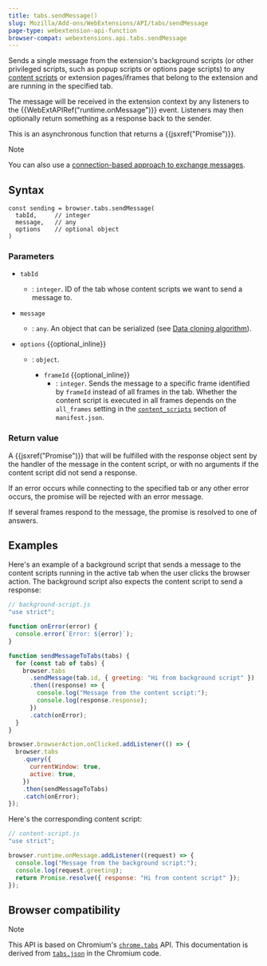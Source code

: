 ```yaml
---
title: tabs.sendMessage()
slug: Mozilla/Add-ons/WebExtensions/API/tabs/sendMessage
page-type: webextension-api-function
browser-compat: webextensions.api.tabs.sendMessage
---
```




Sends a single message from the extension's background scripts (or other privileged scripts, such as popup scripts or options page scripts) to any [content scripts](/Mozilla/Add-ons/WebExtensions/Content_scripts) or extension pages/iframes that belong to the extension and are running in the specified tab.

The message will be received in the extension context by any listeners to the {{WebExtAPIRef("runtime.onMessage")}} event. Listeners may then optionally return something as a response back to the sender.

This is an asynchronous function that returns a {{jsxref("Promise")}}.

> [!NOTE]
> You can also use a [connection-based approach to exchange messages](/Mozilla/Add-ons/WebExtensions/Content_scripts#connection-based_messaging).

## Syntax

```js-nolint
const sending = browser.tabs.sendMessage(
  tabId,     // integer
  message,   // any
  options    // optional object
)
```

### Parameters

- `tabId`
  - : `integer`. ID of the tab whose content scripts we want to send a message to.
- `message`
  - : `any`. An object that can be serialized (see [Data cloning algorithm](/Mozilla/Add-ons/WebExtensions/Chrome_incompatibilities#data_cloning_algorithm)).
- `options` {{optional_inline}}

  - : `object`.

    - `frameId` {{optional_inline}}
      - : `integer`. Sends the message to a specific frame identified by `frameId` instead of all frames in the tab. Whether the content script is executed in all frames depends on the `all_frames` setting in the [`content_scripts`](/Mozilla/Add-ons/WebExtensions/manifest.json/content_scripts) section of `manifest.json`.

### Return value

A {{jsxref("Promise")}} that will be fulfilled with the response object sent by the handler of the message in the content script, or with no arguments if the content script did not send a response.

If an error occurs while connecting to the specified tab or any other error occurs, the promise will be rejected with an error message.

If several frames respond to the message, the promise is resolved to one of answers.

## Examples

Here's an example of a background script that sends a message to the content scripts running in the active tab when the user clicks the browser action. The background script also expects the content script to send a response:

```js
// background-script.js
"use strict";

function onError(error) {
  console.error(`Error: ${error}`);
}

function sendMessageToTabs(tabs) {
  for (const tab of tabs) {
    browser.tabs
      .sendMessage(tab.id, { greeting: "Hi from background script" })
      .then((response) => {
        console.log("Message from the content script:");
        console.log(response.response);
      })
      .catch(onError);
  }
}

browser.browserAction.onClicked.addListener(() => {
  browser.tabs
    .query({
      currentWindow: true,
      active: true,
    })
    .then(sendMessageToTabs)
    .catch(onError);
});
```

Here's the corresponding content script:

```js
// content-script.js
"use strict";

browser.runtime.onMessage.addListener((request) => {
  console.log("Message from the background script:");
  console.log(request.greeting);
  return Promise.resolve({ response: "Hi from content script" });
});
```



## Browser compatibility



> [!NOTE]
> This API is based on Chromium's [`chrome.tabs`](https://developer.chrome.com/docs/extensions/reference/api/tabs#method-sendMessage) API. This documentation is derived from [`tabs.json`](https://chromium.googlesource.com/chromium/src/+/master/chrome/common/extensions/api/tabs.json) in the Chromium code.

<!--
// Copyright 2015 The Chromium Authors. All rights reserved.
//
// Redistribution and use in source and binary forms, with or without
// modification, are permitted provided that the following conditions are
// met:
//
//    * Redistributions of source code must retain the above copyright
// notice, this list of conditions and the following disclaimer.
//    * Redistributions in binary form must reproduce the above
// copyright notice, this list of conditions and the following disclaimer
// in the documentation and/or other materials provided with the
// distribution.
//    * Neither the name of Google Inc. nor the names of its
// contributors may be used to endorse or promote products derived from
// this software without specific prior written permission.
//
// THIS SOFTWARE IS PROVIDED BY THE COPYRIGHT HOLDERS AND CONTRIBUTORS
// "AS IS" AND ANY EXPRESS OR IMPLIED WARRANTIES, INCLUDING, BUT NOT
// LIMITED TO, THE IMPLIED WARRANTIES OF MERCHANTABILITY AND FITNESS FOR
// A PARTICULAR PURPOSE ARE DISCLAIMED. IN NO EVENT SHALL THE COPYRIGHT
// OWNER OR CONTRIBUTORS BE LIABLE FOR ANY DIRECT, INDIRECT, INCIDENTAL,
// SPECIAL, EXEMPLARY, OR CONSEQUENTIAL DAMAGES (INCLUDING, BUT NOT
// LIMITED TO, PROCUREMENT OF SUBSTITUTE GOODS OR SERVICES; LOSS OF USE,
// DATA, OR PROFITS; OR BUSINESS INTERRUPTION) HOWEVER CAUSED AND ON ANY
// THEORY OF LIABILITY, WHETHER IN CONTRACT, STRICT LIABILITY, OR TORT
// (INCLUDING NEGLIGENCE OR OTHERWISE) ARISING IN ANY WAY OUT OF THE USE
// OF THIS SOFTWARE, EVEN IF ADVISED OF THE POSSIBILITY OF SUCH DAMAGE.
-->
